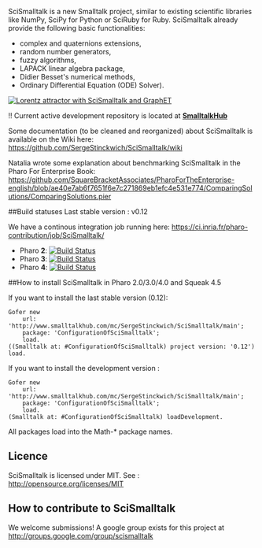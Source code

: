 SciSmalltalk is a new Smalltalk project, similar to existing scientific libraries like NumPy, SciPy for Python or SciRuby for Ruby. SciSmalltalk already provide the following basic functionalities:
- complex and quaternions extensions,
- random number generators,
- fuzzy algorithms,
- LAPACK linear algebra package,
- Didier Besset's numerical methods,
- Ordinary Differential Equation (ODE) Solver).

[![Lorentz attractor with SciSmalltalk and GraphET](https://pbs.twimg.com/media/Ble65B3CYAEkMoR.jpg)](https://twitter.com/SergeStinckwich/status/457039376111788032)

:bangbang: Current active development repository is located at **[SmalltalkHub](http://www.smalltalkhub.com/#!/~SergeStinckwich/SciSmalltalk)**

Some documentation (to be cleaned and reorganized) about SciSmalltalk is available on the Wiki here: 
https://github.com/SergeStinckwich/SciSmalltalk/wiki

Natalia wrote some explanation about benchmarking SciSmalltalk in the Pharo For Enterprise Book: https://github.com/SquareBracketAssociates/PharoForTheEnterprise-english/blob/ae40e7ab6f7651f6e7c271869eb1efc4e531e774/ComparingSolutions/ComparingSolutions.pier

##Build statuses
Last stable version : v0.12

We have a continous integration job running here: https://ci.inria.fr/pharo-contribution/job/SciSmalltalk/

  - Pharo **2**: [![Build Status](https://ci.inria.fr/pharo-contribution/job/SciSmalltalk/PHARO=20,VERSION=stable,VM=vm/badge/icon)](https://ci.inria.fr/pharo-contribution/job/SciSmalltalk/PHARO=20,VERSION=stable,VM=vm/)
  - Pharo **3**: [![Build Status](https://ci.inria.fr/pharo-contribution/job/SciSmalltalk/PHARO=30,VERSION=stable,VM=vm/badge/icon)](https://ci.inria.fr/pharo-contribution/job/SciSmalltalk/PHARO=30,VERSION=stable,VM=vm/) 
  - Pharo **4**: [![Build Status](https://ci.inria.fr/pharo-contribution/job/SciSmalltalk/PHARO=40,VERSION=stable,VM=vm/badge/icon)](https://ci.inria.fr/pharo-contribution/job/SciSmalltalk/PHARO=40,VERSION=stable,VM=vm/)


##How to install SciSmalltalk in Pharo 2.0/3.0/4.0 and Squeak 4.5

If you want to install the last stable version (0.12):

```Smalltalk
Gofer new
	url: 'http://www.smalltalkhub.com/mc/SergeStinckwich/SciSmalltalk/main';
	package: 'ConfigurationOfSciSmalltalk';
	load.
((Smalltalk at: #ConfigurationOfSciSmalltalk) project version: '0.12') load.
```

If you want to install the development version :

```Smalltalk
Gofer new
	url: 'http://www.smalltalkhub.com/mc/SergeStinckwich/SciSmalltalk/main';
	package: 'ConfigurationOfSciSmalltalk';
	load.
(Smalltalk at: #ConfigurationOfSciSmalltalk) loadDevelopment.
```

All packages load into the Math-* package names.

## Licence
SciSmalltalk is licensed under MIT. See : http://opensource.org/licenses/MIT

## How to contribute to SciSmalltalk

We welcome submissions! A google group exists for this project at http://groups.google.com/group/scismalltalk
